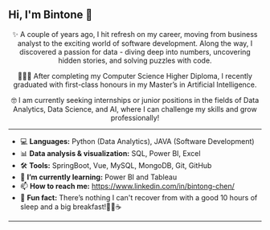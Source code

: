 ## Hi, I'm Bintone 👋

<div align="center">
  
✨ A couple of years ago, I hit refresh on my career, moving from business analyst to the exciting world of software development. Along the way, I discovered a passion for data - diving deep into numbers, uncovering hidden stories, and solving puzzles with code.

👩🏻‍🎓 After completing my Computer Science Higher Diploma, I recently graduated with first-class honours in my Master’s in Artificial Intelligence.

🤓 I am currently seeking internships or junior positions in the fields of Data Analytics, Data Science, and AI, where I can challenge my skills and grow professionally!

</div>

---

- 💻 **Languages:** Python (Data Analytics), JAVA (Software Development)
- 📊 **Data analysis & visualization:** SQL, Power BI, Excel
- 🛠️ **Tools:** SpringBoot, Vue, MySQL, MongoDB, Git, GitHub
- 🌱 **I’m currently learning:** Power BI and Tableau 
- 📫 **How to reach me:** https://www.linkedin.com/in/bintong-chen/
- 🍳 **Fun fact:** There’s nothing I can't recover from with a good 10 hours of sleep and a big breakfast!🥞🍓☕

---


<!--
**bintonechen/bintonechen** is a ✨ _special_ ✨ repository because its `README.md` (this file) appears on your GitHub profile.

Here are some ideas to get you started:

- 🔭 I’m currently working on ...
- 🌱 I’m currently learning ...
- 👯 I’m looking to collaborate on ...
- 🤔 I’m looking for help with ...
- 💬 Ask me about ...
- 📫 How to reach me: ...
- 😄 Pronouns: ...
- ⚡ Fun fact: ...
-->
